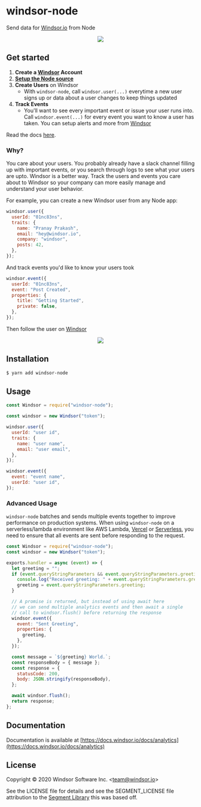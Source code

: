 # windsor-node

Send data for [Windsor.io](https://windsor.io) from Node

<div align="center">
  <img src="https://cdn.windsor.io/github/windsor-node/windsor.png"/>
</div>

## Get started

1. **Create a [Windsor](https://windsor.io) Account**
2. [**Setup the Node source**](https://app.windsor.io/sources)
3. **Create Users** on Windsor
   - With `windsor-node`, call `windsor.user(...)` everytime a new user signs up or data about a user changes to keep things updated
4. **Track Events**
   - You'll want to see every important event or issue your user runs into. Call `windsor.event(...)` for every event you want to know a user has taken. You can setup alerts and more from [Windsor](https://windsor.io)

Read the docs [here](https://docs.windsor.io/docs/analytics).

### Why?

You care about your users. You probably already have a slack channel filling up with important events, or you search through logs to see what your users are upto. Windsor is a better way. Track the users and events you care about to Windsor so your company can more easily manage and understand your user behavior.

For example, you can create a new Windsor user from any Node app:

```js
windsor.user({
  userId: "01nc83ns",
  traits: {
    name: "Pranay Prakash",
    email: "hey@windsor.io",
    company: "windsor",
    posts: 42,
  },
});
```

And track events you'd like to know your users took

```js
windsor.event({
  userId: "01nc83ns",
  event: "Post Created",
  properties: {
    title: "Getting Started",
    private: false,
  },
});
```

Then follow the user on [Windsor](https://windsor.io)

<div align="center">
  <img src="https://cdn.windsor.io/github/windsor-node/follow.png"/>
</div>

## Installation

```bash
$ yarn add windsor-node
```

## Usage

```js
const Windsor = require("windsor-node");

const windsor = new Windsor("token");

windsor.user({
  userId: "user id",
  traits: {
    name: "user name",
    email: "user email",
  },
});

windsor.event({
  event: "event name",
  userId: "user id",
});
```

### Advanced Usage

`windsor-node` batches and sends multiple events together to improve performance on production systems. When using `windsor-node` on a serverless/lambda environment like AWS Lambda, [Vercel](https://vercel.com/) or [Serverless](https://www.serverless.com/), you need to ensure that all events are sent before responding to the request.

```javascript
const Windsor = require("windsor-node");
const windsor = new Windsor("token");

exports.handler = async (event) => {
  let greeting = "";
  if (event.queryStringParameters && event.queryStringParameters.greeting) {
    console.log("Received greeting: " + event.queryStringParameters.greeting);
    greeting = event.queryStringParameters.greeting;
  }

  // A promise is returned, but instead of using await here
  // we can send multiple analytics events and then await a single
  // call to windsor.flush() before returning the response
  windsor.event({
    event: "Sent Greeting",
    properties: {
      greeting,
    },
  });

  const message = `${greeting} World.`;
  const responseBody = { message };
  const response = {
    statusCode: 200,
    body: JSON.stringify(responseBody),
  };

  await windsor.flush();
  return response;
};
```

## Documentation

Documentation is available at [https://docs.windsor.io/docs/analytics](https://docs.windsor.io/docs/analytics)

## License

Copyright &copy; 2020 Windsor Software Inc. \<team@windsor.io\>

See the LICENSE file for details and see the SEGMENT_LICENSE file attribution to the [Segment Library](https://github.com/segmentio/analytics-node) this was based off.
